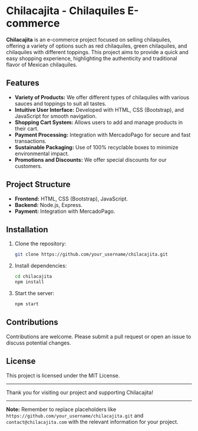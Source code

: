 # Chilacajita - Chilaquiles E-commerce

**Chilacajita** is an e-commerce project focused on selling chilaquiles, offering a variety of options such as red chilaquiles, green chilaquiles, and chilaquiles with different toppings. This project aims to provide a quick and easy shopping experience, highlighting the authenticity and traditional flavor of Mexican chilaquiles.

## Features

- **Variety of Products:** We offer different types of chilaquiles with various sauces and toppings to suit all tastes.
- **Intuitive User Interface:** Developed with HTML, CSS (Bootstrap), and JavaScript for smooth navigation.
- **Shopping Cart System:** Allows users to add and manage products in their cart.
- **Payment Processing:** Integration with MercadoPago for secure and fast transactions.
- **Sustainable Packaging:** Use of 100% recyclable boxes to minimize environmental impact.
- **Promotions and Discounts:** We offer special discounts for our customers.

## Project Structure

- **Frontend:** HTML, CSS (Bootstrap), JavaScript.
- **Backend:** Node.js, Express.
- **Payment:** Integration with MercadoPago.

## Installation

1. Clone the repository:
    ```bash
    git clone https://github.com/your_username/chilacajita.git
    ```
2. Install dependencies:
    ```bash
    cd chilacajita
    npm install
    ```
3. Start the server:
    ```bash
    npm start
    ```

## Contributions

Contributions are welcome. Please submit a pull request or open an issue to discuss potential changes.

## License

This project is licensed under the MIT License.

---

Thank you for visiting our project and supporting Chilacajita!

---

**Note:** Remember to replace placeholders like `https://github.com/your_username/chilacajita.git` and `contact@chilacajita.com` with the relevant information for your project.
